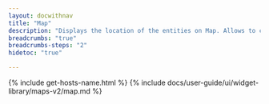 ```yaml
---
layout: docwithnav
title: "Map"
description: "Displays the location of the entities on Map. Allows to choose among existing tile providers or configure own server. Supports markers, marker tooltips, widget actions, polygons, and circles for enhanced spatial representation."
breadcrumbs: "true"
breadcrumbs-steps: "2"
hidetoc: "true"

---
```

{% include get-hosts-name.html %}
{% include docs/user-guide/ui/widget-library/maps-v2/map.md %}
